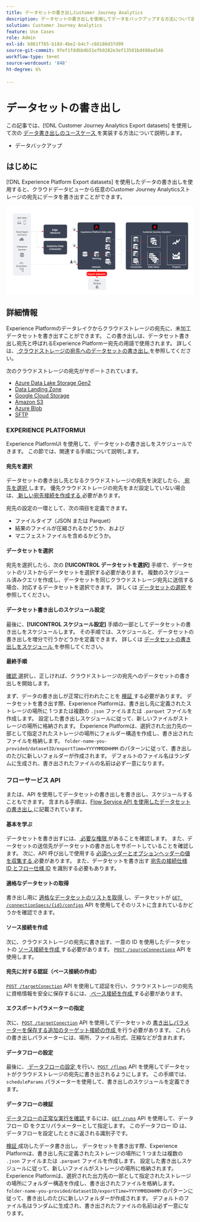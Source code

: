 ```yaml
---
title: データセットの書き出しCustomer Journey Analytics
description: データセットの書き出しを使用してデータをバックアップする方法について説明します。
solution: Customer Journey Analytics
feature: Use Cases
role: Admin
exl-id: b861f765-b18d-4be2-b4c7-c66186d37d99
source-git-commit: 9fef1fddbb4b51efb9282e3ef13501bd498a4546
workflow-type: tm+mt
source-wordcount: '848'
ht-degree: 6%

---
```


# データセットの書き出し

この記事では、[!DNL Customer Journey Analytics Export datasets] を使用して次の [ データ書き出しのユースケース ](overview.md) を実装する方法について説明します。

- データバックアップ

## はじめに

[!DNL Experience Platform Export datasets] を使用したデータの書き出しを使用すると、クラウドデータビューから任意のCustomer Journey Analyticsストレージの宛先にデータを書き出すことができます。

![BI 拡張機能 ](../assets/export-datasets.svg)

## 詳細情報

Experience Platformのデータレイクからクラウドストレージの宛先に、未加工データセットを書き出すことができます。 この書き出しは、データセット書き出し宛先と呼ばれるExperience Platformー宛先の用語で使用されます。 詳しくは、[ クラウドストレージの宛先へのデータセットの書き出し ](https://experienceleague.adobe.com/ja/docs/experience-platform/destinations/ui/activate/export-datasets) を参照してください。

次のクラウドストレージの宛先がサポートされています。

- [Azure Data Lake Storage Gen2](https://experienceleague.adobe.com/ja/docs/experience-platform/destinations/catalog/cloud-storage/adls-gen2)
- [Data Landing Zone](https://experienceleague.adobe.com/ja/docs/experience-platform/destinations/catalog/cloud-storage/data-landing-zone)
- [Google Cloud Storage](https://experienceleague.adobe.com/ja/docs/experience-platform/destinations/catalog/cloud-storage/google-cloud-storage)
- [Amazon S3](https://experienceleague.adobe.com/ja/docs/experience-platform/destinations/catalog/cloud-storage/amazon-s3#changelog)
- [Azure Blob](https://experienceleague.adobe.com/ja/docs/experience-platform/destinations/catalog/cloud-storage/azure-blob#changelog)
- [SFTP](https://experienceleague.adobe.com/ja/docs/experience-platform/destinations/catalog/cloud-storage/sftp#changelog)


### EXPERIENCE PLATFORMUI

Experience PlatformUI を使用して、データセットの書き出しをスケジュールできます。 この節では、関連する手順について説明します。

#### 宛先を選択

データセットの書き出し先となるクラウドストレージの宛先を決定したら、[ 宛先を選択 ](https://experienceleague.adobe.com/ja/docs/experience-platform/destinations/ui/activate/export-datasets#select-destination) します。 優先クラウドストレージの宛先をまだ設定していない場合は、[ 新しい宛先接続を作成する ](https://experienceleague.adobe.com/ja/docs/experience-platform/destinations/ui/connect-destination) 必要があります。

宛先の設定の一環として、次の項目を定義できます。

- ファイルタイプ（JSON または Parquet）
- 結果のファイルが圧縮されるかどうか、および
- マニフェストファイルを含めるかどうか。


#### データセットを選択

宛先を選択したら、次の **[!UICONTROL データセットを選択]** 手順で、データセットのリストからデータセットを選択する必要があります。 複数のスケジュール済みクエリを作成し、データセットを同じクラウドストレージ宛先に送信する場合、対応するデータセットを選択できます。 詳しくは [ データセットの選択 ](https://experienceleague.adobe.com/ja/docs/experience-platform/destinations/ui/activate/export-datasets#select-datasets) を参照してください。

#### データセット書き出しのスケジュール設定

最後に、**[!UICONTROL スケジュール設定]** 手順の一部としてデータセットの書き出しをスケジュールします。 その手順では、スケジュールと、データセットの書き出しを増分で行うかどうかを定義できます。 詳しくは [ データセットの書き出しをスケジュール ](https://experienceleague.adobe.com/ja/docs/experience-platform/destinations/ui/activate/export-datasets#scheduling) を参照してください。


#### 最終手順

[ 確認 ](https://experienceleague.adobe.com/ja/docs/experience-platform/destinations/ui/activate/export-datasets#review) 選択し、正しければ、クラウドストレージの宛先へのデータセットの書き出しを開始します。

まず、データの書き出しが正常に行われたことを [ 検証 ](https://experienceleague.adobe.com/ja/docs/experience-platform/destinations/ui/activate/export-datasets#verify) する必要があります。 データセットを書き出す際、Experience Platformは、書き出し先に定義されたストレージの場所に 1 つまたは複数の `.json` ファイルまたは `.parquet` ファイルを作成します。 設定した書き出しスケジュールに従って、新しいファイルがストレージの場所に格納されます。 Experience Platformは、選択された出力先の一部として指定されたストレージの場所にフォルダー構造を作成し、書き出されたファイルを格納します。 `folder-name-you-provided/datasetID/exportTime=YYYYMMDDHHMM` のパターンに従って、書き出しのたびに新しいフォルダーが作成されます。 デフォルトのファイル名はランダムに生成され、書き出されたファイルの名前は必ず一意になります。

### フローサービス API

または、API を使用してデータセットの書き出しを書き出し、スケジュールすることもできます。 含まれる手順は、[Flow Service API を使用したデータセットの書き出し ](https://experienceleague.adobe.com/ja/docs/experience-platform/destinations/api/export-datasets) に記載されています。

#### 基本を学ぶ

データセットを書き出すには、[ 必要な権限 ](https://experienceleague.adobe.com/ja/docs/experience-platform/destinations/api/export-datasets#permissions) があることを確認します。 また、データセットの送信先がデータセットの書き出しをサポートしていることを確認します。 次に、API 呼び出しで使用する [ 必須ヘッダーとオプションヘッダーの値を収集する ](https://experienceleague.adobe.com/ja/docs/experience-platform/destinations/api/export-datasets#gather-values-headers) 必要があります。 また、データセットを書き出す [ 宛先の接続仕様 ID とフロー仕様 ID](https://experienceleague.adobe.com/ja/docs/experience-platform/destinations/api/export-datasets#gather-connection-spec-flow-spec) を識別する必要もあります。

#### 適格なデータセットの取得

書き出し用に [ 適格なデータセットのリストを取得 ](https://experienceleague.adobe.com/ja/docs/experience-platform/destinations/api/export-datasets#retrieve-list-of-available-datasets) し、データセットが [`GET /connectionSpecs/{id}/configs`](https://developer.adobe.com/experience-platform-apis/references/destinations/#tag/Configurations/operation/getDatasets) API を使用してそのリストに含まれているかどうかを確認できます。


#### ソース接続を作成

次に、クラウドストレージの宛先に書き出す、一意の ID を使用したデータセットの [ ソース接続を作成 ](https://experienceleague.adobe.com/ja/docs/experience-platform/destinations/api/export-datasets#create-source-connection) する必要があります。 [`POST /sourceConnections`](https://developer.adobe.com/experience-platform-apis/references/destinations/#tag/Source-connections/operation/postSourceConnection) API を使用します。

#### 宛先に対する認証（ベース接続の作成）

[`POST /targetConection`](https://developer.adobe.com/experience-platform-apis/references/destinations/#tag/Target-connections/operation/postTargetConnection) API を使用して認証を行い、クラウドストレージの宛先に資格情報を安全に保存するには、[ ベース接続を作成 ](https://experienceleague.adobe.com/ja/docs/experience-platform/destinations/api/export-datasets#create-base-connection) する必要があります。


#### エクスポートパラメーターの指定

次に、[`POST /targetConection`](https://developer.adobe.com/experience-platform-apis/references/destinations/#tag/Target-connections/operation/postTargetConnection) API を使用してデータセットの [ 書き出しパラメーターを保存する追加のターゲット接続の作成 ](https://experienceleague.adobe.com/ja/docs/experience-platform/destinations/api/export-datasets#create-target-connection) を行う必要があります。 これらの書き出しパラメーターには、場所、ファイル形式、圧縮などが含まれます。

#### データフローの設定

最後に、[ データフローの設定 ](https://experienceleague.adobe.com/ja/docs/experience-platform/destinations/api/export-datasets#create-dataflow) を行い、[`POST /flows`](https://developer.adobe.com/experience-platform-apis/references/destinations/#tag/Dataflows/operation/postFlow) API を使用してデータセットがクラウドストレージの宛先に書き出されるようにします。 この手順では、`scheduleParams` パラメーターを使用して、書き出しのスケジュールを定義できます。

#### データフローの検証

[ データフローの正常な実行を確認 ](https://experienceleague.adobe.com/ja/docs/experience-platform/destinations/api/export-datasets#get-dataflow-runs) するには、[`GET /runs`](https://developer.adobe.com/experience-platform-apis/references/destinations/#tag/Dataflow-runs/operation/getFlowRuns) API を使用して、データフロー ID をクエリパラメーターとして指定します。 このデータフロー ID は、データフローを設定したときに返される識別子です。

[ 検証 ](https://experienceleague.adobe.com/ja/docs/experience-platform/destinations/ui/activate/export-datasets#verify) 成功したデータ書き出し。 データセットを書き出す際、Experience Platformは、書き出し先に定義されたストレージの場所に 1 つまたは複数の `.json` ファイルまたは `.parquet` ファイルを作成します。 設定した書き出しスケジュールに従って、新しいファイルがストレージの場所に格納されます。 Experience Platformは、選択された出力先の一部として指定されたストレージの場所にフォルダー構造を作成し、書き出されたファイルを格納します。 `folder-name-you-provided/datasetID/exportTime=YYYYMMDDHHMM` のパターンに従って、書き出しのたびに新しいフォルダーが作成されます。 デフォルトのファイル名はランダムに生成され、書き出されたファイルの名前は必ず一意になります。
